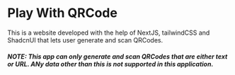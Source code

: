 # Play With QRCode

This is a website developed with the help of NextJS, tailwindCSS and ShadcnUI that lets user generate and scan QRCodes.

##### NOTE: This app can only generate and scan QRCodes that are either text or URL. ANy data other than this is not supported in this application.
